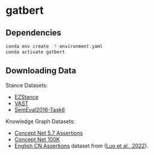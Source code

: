 # gatbert

## Dependencies

```bash
conda env create -f environment.yaml
conda activate gatbert
```

## Downloading Data

Stance Datasets:
- [EZStance](https://github.com/chenyez/EZ-STANCE)
- [VAST](https://github.com/emilyallaway/zero-shot-stance/tree/master/data/VAST)
- [SemEval2016-Task6](https://www.saifmohammad.com/WebDocs/stance-data-all-annotations.zip)

Knowledge Graph Datasets:
- [Concept Net 5.7 Assertions](https://s3.amazonaws.com/conceptnet/downloads/2019/edges/conceptnet-assertions-5.7.0.csv.gz)
- [Concept Net 100K](https://home.ttic.edu/~kgimpel/commonsense.html)
- [English CN Assertions](https://drive.google.com/file/d/19klcp69OYEf29A_JrBphgkMVPQ9rXe1k/view) dataset from ([Luo et al., 2022](https://aclanthology.org/2022.coling-1.621/)).
